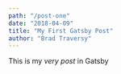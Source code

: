 ```yaml
---
path: "/post-one"
date: "2018-04-09"
title: "My First Gatsby Post"
author: "Brad Traversy"
---
```


This is my _very post_ in Gatsby
